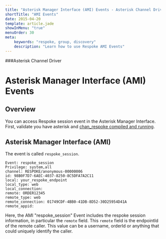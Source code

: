 ```yaml
---
title: "Asterisk Manager Interface (AMI) Events - Asterisk Channel Driver"
shortTitle: "AMI Events"
date: 2015-04-20
template: article.jade
showInMenu: "true"
menuOrder: 30
meta:
    keywords: "respoke, group, discovery"
    description: "Learn how to use Respoke AMI Events"
---
```


###Asterisk Channel Driver
# Asterisk Manager Interface (AMI) Events

## Overview

You can access Respoke session event in the Asterisk Manager Interface. First, validate you have asterisk and [chan_respoke compiled and running](/client/asterisk/getting-started.html).

## Asterisk Manager Interface (AMI)

The event is called `respoke_session`.

    Event: respoke_session
    Privilege: system,all
    channel: RESPOKE/anonymous-00000006
    id: 98B0F7D7-6AEC-4037-8250-8C5DFA7A2C11
    local: your_respoke_endpoint
    local_type: web
    local_connection:
    remote: ORDER12345
    remote_type: web
    remote_connection: 01749CDF-4BB0-41DB-8D52-30D25954D41A
    remote_appid:

Here, the AMI "respoke_session" Event includes the respoke session information, in particular the `remote` field. This `remote` field is the endpointId of the remote caller. This value can be a username, orderId or anything that could uniquely identify the caller.